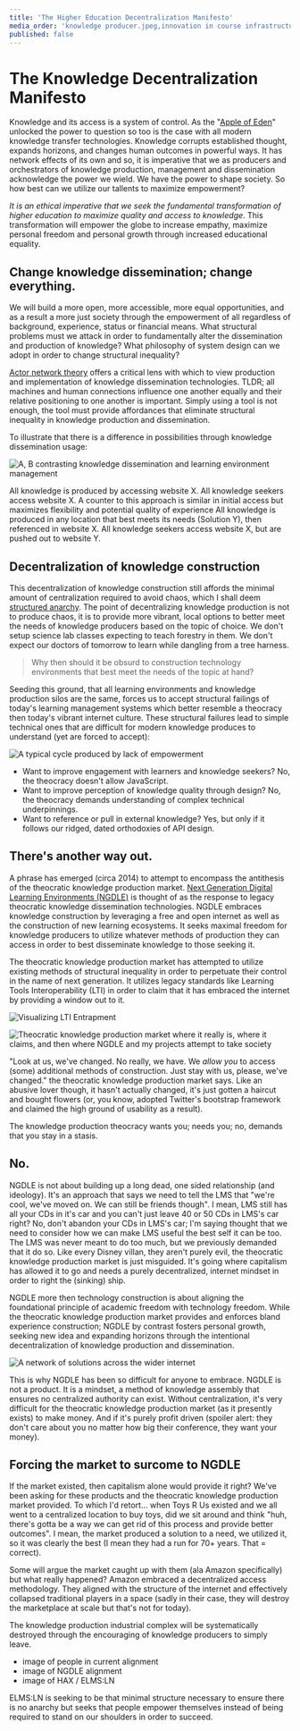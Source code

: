 ```yaml
---
title: 'The Higher Education Decentralization Manifesto'
media_order: 'knowledge producer.jpeg,innovation in course infrastructure.jpg,avsb information construction.jpeg,2 courses.jpeg,LTI Entrapment.jpeg,NGDLE considerations.jpeg,the last 30 years of knowledge dissemination_.jpeg,ux normalization.jpeg'
published: false
---
```


# The Knowledge Decentralization Manifesto

Knowledge and its access is a system of control. As the "[Apple of Eden](https://en.wikipedia.org/wiki/Forbidden_fruit)" unlocked the power to question so too is the case with all modern knowledge transfer technologies. Knowledge corrupts established thought, expands horizons, and changes human outcomes in powerful ways. It has network effects of its own and so, it is imperative that we as producers and orchestrators of knowledge production, management and dissemination acknowledge the power we wield. We have the power to shape society. So how best can we utilize our tallents to maximize empowerment?

_It is an ethical imperative that we seek the fundamental transformation of higher education to maximize quality and access to knowledge_. This transformation will empower the globe to increase empathy, maximize personal freedom and personal growth through increased educational equality.

## Change knowledge dissemination; change everything.

We will build a more open, more accessible, more equal opportunities, and as a result a more just society through the empowerment of all regardless of background, experience, status or financial means. What structural problems must we attack in order to fundamentally alter the dissemination and production of knowledge? What philosophy of system design can we adopt in order to change structural inequality?

[Actor network theory](https://en.wikipedia.org/wiki/Actor%E2%80%93network_theory) offers a critical lens with which to view production and implementation of knowledge dissemination technologies. TLDR; all machines and human connections influence one another equally and their relative positioning to one another is important. Simply using a tool is not enough, the tool must provide affordances that eliminate structural inequality in knowledge production and dissemination.

To illustrate that there is a difference in possibilities through knowledge dissemination usage:

![A, B contrasting knowledge dissemination and learning environment management](avsb%20information%20construction.jpeg)

All knowledge is produced by accessing website X. All knowledge seekers access website X.
A counter to this approach is similar in initial access but maximizes flexibility and potential quality of experience
All knowledge is produced in any location that best meets its needs (Solution Y), then referenced in website X. All knowledge seekers access website X, but are pushed out to website Y.

## Decentralization of knowledge construction
This decentralization of knowledge construction still affords the minimal amount of centralization required to avoid chaos, which I shall deem [structured anarchy](https://btopro.wordpress.com/2011/03/21/structured-anarchy/). The point of decentralizing knowledge production is not to produce chaos, it is to provide more vibrant, local options to better meet the needs of knowledge producers based on the topic of choice. We don't setup science lab classes expecting to teach forestry in them. We don't expect our doctors of tomorrow to learn while dangling from a tree harness.

> Why then should it be obsurd to construction technology environments that best meet the needs of the topic at hand?

Seeding this ground, that all learning environments and knowledge production silos are the same, forces us to accept structural failings of today's learning management systems which better resemble a theocracy then today's vibrant internet culture. These structural failures lead to simple technical ones that are difficult for modern knowledge produces to understand (yet are forced to accept):

![A typical cycle produced by lack of empowerment](the%20last%2030%20years%20of%20knowledge%20dissemination_.jpeg)

- Want to improve engagement with learners and knowledge seekers? No, the theocracy doesn't allow JavaScript.
- Want to improve perception of knowledge quality through design? No, the theocracy demands understanding of complex technical underpinnings.
- Want to reference or pull in external knowledge? Yes, but only if it follows our ridged, dated orthodoxies of API design.

## There's another way out.

A phrase has emerged (circa 2014) to attempt to encompass the antithesis of the theocratic knowledge production market. [Next Generation Digital Learning Environments (NGDLE)](https://library.educause.edu/resources/2014/9/next-generation-digital-learning-environment-initiative) is thought of as the response to legacy theocratic knowledge dissemination technologies. NGDLE embraces knowledge construction by leveraging a free and open internet as well as the construction of new learning ecosystems. It seeks maximal freedom for knowledge producers to utilize whatever methods of production they can access in order to best disseminate knowledge to those seeking it.

The theocratic knowledge production market has attempted to utilize existing methods of structural inequality in order to perpetuate their control in the name of next generation. It utilizes legacy standards like Learning Tools Interoperability (LTI) in order to claim that it has embraced the internet by providing a window out to it.

![Visualizing LTI Entrapment](LTI%20Entrapment.jpeg)

![Theocratic knowledge production market where it really is, where it claims, and then where NGDLE and my projects attempt to take society](innovation%20in%20course%20infrastructure.jpg)

"Look at us, we've changed. No really, we have. We *allow you* to access (some) additional methods of construction. Just stay with us, please, we've changed." the theocratic knowledge production market says. Like an abusive lover though, it hasn't actually changed, it's just gotten a haircut and bought flowers (or, you know, adopted Twitter's bootstrap framework and claimed the high ground of usability as a result).

The knowledge production theocracy wants you; needs you; no, demands that you stay in a stasis.

## No.

NGDLE is not about building up a long dead, one sided relationship (and ideology). It's an approach that says we need to tell the LMS that "we're cool, we've moved on. We can still be friends though". I mean, LMS still has all your CDs in it's car and you can't just leave 40 or 50 CDs in LMS's car right? No, don't abandon your CDs in LMS's car; I'm saying thought that we need to consider how we can make LMS useful the best self it can be too. The LMS was never meant to do too much, but we previously demanded that it do so. Like every Disney villan, they aren't purely evil, the theocratic knowledge production market is just misguided. It's going where capitalism has allowed it to go and needs a purely decentralized, internet mindset in order to right the (sinking) ship.

NGDLE more then technology construction is about aligning the foundational principle of academic freedom with technology freedom. While the theocratic knowledge production market provides and enforces bland experience construction; NGDLE by contrast fosters personal growth, seeking new idea and expanding horizons through the intentional decentralization of knowledge production and dissemination.

![A network of solutions across the wider internet](knowledge%20producer.jpeg)

This is why NGDLE has been so difficult for anyone to embrace. NGDLE is not a product. It is a mindset, a method of knowledge assembly that ensures no centralized authority can exist. Without centralization, it's very difficult for the theocratic knowledge production market (as it presently exists) to make money. And if it's purely profit driven (spoiler alert: they don't care about you no matter how big their conference, they want your money).

## Forcing the market to surcome to NGDLE

If the market existed, then capitalism alone would provide it right? We've been asking for these products and the theocratic knowledge production market provided. To which I'd retort... when Toys R Us existed and we all went to a centralized location to buy toys, did we sit around and think "huh, there's gotta be a way we can get rid of this process and provide better outcomes". I mean, the market produced a solution to a need, we utilized it, so it was clearly the best (I mean they had a run for 70+ years. That = correct).

Some will argue the market caught up with them (ala Amazon specifically) but what really happened? Amazon embraced a decentralized access methodology. They aligned with the structure of the internet and effectively collapsed traditional players in a space (sadly in their case, they will destroy the marketplace at scale but that's not for today). 

The knowledge production industrial complex will be systematically destroyed through the encouraging of knowledge producers to simply leave.

* image of people in current alignment
* image of NGDLE alignment
* image of HAX / ELMS:LN

ELMS:LN is seeking to be that minimal structure necessary to ensure there is no anarchy but seeks that people empower themselves instead of being required to stand on our shoulders in order to succeed.

